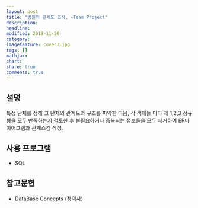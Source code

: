 ```yaml
---
layout: post
title: "병원의 관계도 조사, -Team Project"
description: 
headline: 
modified: 2018-11-20
category: 
imagefeature: cover3.jpg
tags: []
mathjax: 
chart: 
share: true
comments: true
---
```




## 설명
특정 단체를 정해 그 단체의 관계도와 구조를 파악한 다음,
각 객체들 마다 제 1,2,3 정규형을 모두 만족하는지 검토한 후 불필요하거나 중복되는 정보들을 모두 제거하여 ER다이어그램과 관계스킴 작성.



## 사용 프로그램
- SQL


## 참고문헌
- DataBase Concepts (정익사)
